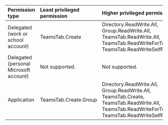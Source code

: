 |Permission type|Least privileged permission|Higher privileged permissions|
|:---|:---|:---|
|Delegated (work or school account)|TeamsTab.Create|Directory.ReadWrite.All, Group.ReadWrite.All, TeamsTab.ReadWrite.All, TeamsTab.ReadWriteForTeam, TeamsTab.ReadWriteSelfForTeam|
|Delegated (personal Microsoft account)|Not supported.|Not supported.|
|Application|TeamsTab.Create.Group|Directory.ReadWrite.All, Group.ReadWrite.All, TeamsTab.Create, TeamsTab.ReadWrite.All, TeamsTab.ReadWriteForTeam.All, TeamsTab.ReadWriteSelfForTeam.All|


